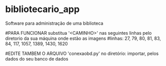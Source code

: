 # bibliotecario_app
Software para administração de uma biblioteca

#PARA FUNCIONAR substitua '\<CAMINHO\>' nas seguintes linhas pelo diretorio da sua máquina onde estão as imagens
#linhas: 27, 79, 80, 81, 83, 84, 117, 1057, 1389, 1430, 1620

#EDITE TAMBEM O ARQUIVO 'conexaobd.py' no diretório: importar, pelos dados do seu banco de dados
